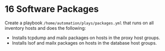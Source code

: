 # 16 Software Packages

Create a playbook ```/home/automation/plays/packages.yml``` that runs on all inventory hosts and does the following:

- Installs tcpdump and mailx packages on hosts in the proxy host groups.
- Installs lsof and mailx packages on hosts in the database host groups.
